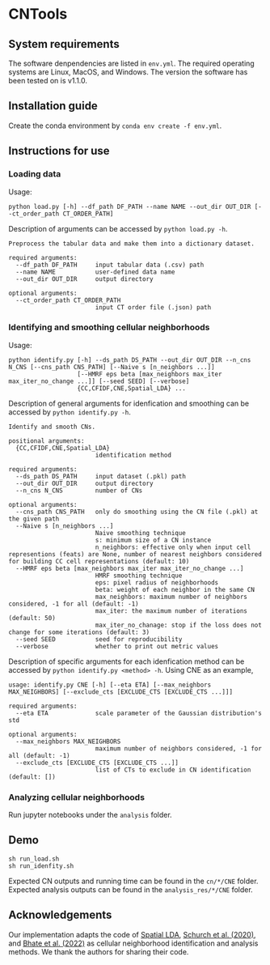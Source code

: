 # CNTools

## System requirements
The software denpendencies are listed in `env.yml`. The required operating systems are Linux, MacOS, and Windows. The version the software has been tested on is v1.1.0.

## Installation guide
Create the conda environment by `conda env create -f env.yml`.

## Instructions for use

### Loading data
Usage:
```
python load.py [-h] --df_path DF_PATH --name NAME --out_dir OUT_DIR [--ct_order_path CT_ORDER_PATH]
```
Description of arguments can be accessed by `python load.py -h`.
```
Preprocess the tabular data and make them into a dictionary dataset.

required arguments:
  --df_path DF_PATH     input tabular data (.csv) path
  --name NAME           user-defined data name
  --out_dir OUT_DIR     output directory

optional arguments:
  --ct_order_path CT_ORDER_PATH
                        input CT order file (.json) path
```

### Identifying and smoothing cellular neighborhoods
Usage:
```
python identify.py [-h] --ds_path DS_PATH --out_dir OUT_DIR --n_cns N_CNS [--cns_path CNS_PATH] [--Naive s [n_neighbors ...]]
                   [--HMRF eps beta [max_neighbors max_iter max_iter_no_change ...]] [--seed SEED] [--verbose]
                   {CC,CFIDF,CNE,Spatial_LDA} ...
```
Description of general arguments for idenfication and smoothing can be accessed by `python identify.py -h`.
```
Identify and smooth CNs.

positional arguments:
  {CC,CFIDF,CNE,Spatial_LDA}
                        identification method

required arguments:
  --ds_path DS_PATH     input dataset (.pkl) path
  --out_dir OUT_DIR     output directory
  --n_cns N_CNS         number of CNs

optional arguments:
  --cns_path CNS_PATH   only do smoothing using the CN file (.pkl) at the given path
  --Naive s [n_neighbors ...]
                        Naive smoothing technique
                        s: minimum size of a CN instance
                        n_neighbors: effective only when input cell representions (feats) are None, number of nearest neighbors considered for building CC cell representations (default: 10)
  --HMRF eps beta [max_neighbors max_iter max_iter_no_change ...]
                        HMRF smoothing technique
                        eps: pixel radius of neighborhoods
                        beta: weight of each neighbor in the same CN
                        max_neighbors: maximum number of neighbors considered, -1 for all (default: -1)
                        max_iter: the maximum number of iterations (default: 50)
                        max_iter_no_chanage: stop if the loss does not change for some iterations (default: 3)
  --seed SEED           seed for reproducibility
  --verbose             whether to print out metric values
```
Description of specific arguments for each idenfication method can be accessed by `python identify.py <method> -h`. Using CNE as an example,
```
usage: identify.py CNE [-h] [--eta ETA] [--max_neighbors MAX_NEIGHBORS] [--exclude_cts [EXCLUDE_CTS [EXCLUDE_CTS ...]]]

required arguments:
  --eta ETA             scale parameter of the Gaussian distribution's std

optional arguments:
  --max_neighbors MAX_NEIGHBORS
                        maximum number of neighbors considered, -1 for all (default: -1)
  --exclude_cts [EXCLUDE_CTS [EXCLUDE_CTS ...]]
                        list of CTs to exclude in CN identification (default: [])
```

### Analyzing cellular neighborhoods
Run jupyter notebooks under the `analysis` folder.

## Demo
```
sh run_load.sh
sh run_idenfity.sh
```
Expected CN outputs and running time can be found in the `cn/*/CNE` folder. Expected analysis outputs can be found in the `analysis_res/*/CNE` folder.

## Acknowledgements
Our implementation adapts the code of [Spatial LDA](https://github.com/calico/spatial_lda), [Schurch et al. (2020)](https://github.com/nolanlab/NeighborhoodCoordination), and [Bhate et al. (2022)](https://github.com/nolanlab/TissueSchematics) as cellular neighborhood identification and analysis methods. We thank the authors for sharing their code.

